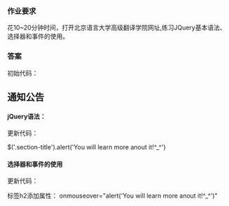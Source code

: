
### 作业要求

花10~20分钟时间，打开北京语言大学高级翻译学院网址,练习JQuery基本语法、选择器和事件的使用。

### 答案

初始代码：

<h2 class="section-title">通知公告
  
<span class="section-title-border">
  
</span>

</h2>
                        
#### jQuery语法：

更新代码： 

<head>

<script src="http://cdn.static.runoob.com/libs/jquery/1.10.2/jquery.min.js">
  
</script>

</head>
                            
$('.section-title').alert('You will learn more anout it!^_^')

#### 选择器和事件的使用

更新代码：

标签h2添加属性： onmouseover="alert('You will learn more anout it!^_^')"

